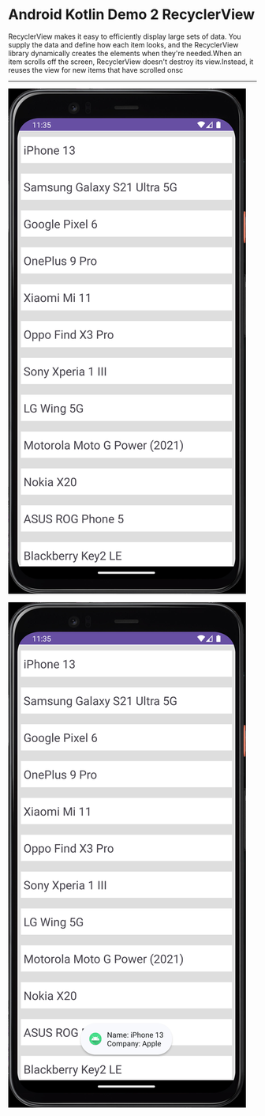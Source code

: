 # Android Kotlin Demo 2 RecyclerView

RecyclerView makes it easy to efficiently display large sets of data. You supply the data and define how each item looks, and the RecyclerView library dynamically creates the elements when they're needed.When an item scrolls off the screen, RecyclerView doesn't destroy its view.Instead, it reuses the view for new items that have scrolled onsc

___

[![Vaibhav Mojidra - 1.jpeg](https://raw.githubusercontent.com/VaibhavMojidra/Android-Kotlin---Demo-2-RecyclerView/master/output/1.jpeg "Vaibhav Mojidra")](https://vaibhavmojidra.github.io/site/)

[![Vaibhav Mojidra - 2.jpeg](https://raw.githubusercontent.com/VaibhavMojidra/Android-Kotlin---Demo-2-RecyclerView/master/output/2.jpeg "Vaibhav Mojidra")](https://vaibhavmojidra.github.io/site/)